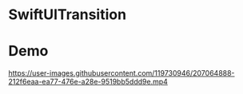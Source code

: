 # SwiftUITransition


# Demo

https://user-images.githubusercontent.com/119730946/207064888-212f6eaa-ea77-476e-a28e-9519bb5ddd9e.mp4


